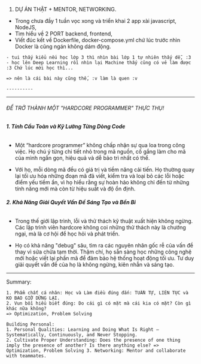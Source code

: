 1. DỰ ÁN THẬT + MENTOR, NETWORKING.  
- Trong chưa đầy 1 tuần vọc xong và triển khai 2 app xài javascript, NodeJS, 
- Tìm hiểu về 2 PORT backend, frontend, 
- Viết đúc kết về Dockerfile, docker-compose.yml chứ lúc trước nhìn Docker là cũng ngán không dám động. 
```
- tui thấy kiểu nếu học lớp 3 thì nhìn bài lớp 1 tự nhiên thấy dễ, :3  
- học lên Deep Learning rồi nhìn lại Machine thấy cũng có vẻ làm được :3 Chứ lúc mới học thì...  
  
=> nên là cái bài này cũng thế, :v làm là quen :v  
  
----------
```
----------

###### ĐỂ TRỞ THÀNH MỘT "HARDCORE PROGRAMMER" THỰC THỤ!

###### **1. Tính Cầu Toàn và Kỹ Lưỡng Từng Dòng Code**

- Một “hardcore programmer” không chấp nhận sự qua loa trong công việc. Họ chú ý từng chi tiết nhỏ trong mã nguồn, cố gắng làm cho mã của mình ngắn gọn, hiệu quả và dễ bảo trì nhất có thể.

- Với họ, mỗi dòng mã đều có giá trị và tiềm năng cải tiến. Họ thường quay lại tối ưu hóa những đoạn mã đã viết, kiểm tra và loại bỏ các lỗi hoặc điểm yếu tiềm ẩn, vì họ hiểu rằng sự hoàn hảo không chỉ đến từ những tính năng mới mà còn từ hiệu suất và độ ổn định.

###### **2. Khả Năng Giải Quyết Vấn Đề Sáng Tạo và Bền Bỉ**

- Trong thế giới lập trình, lỗi và thử thách kỹ thuật xuất hiện không ngừng. Các lập trình viên hardcore không coi những thử thách này là chướng ngại, mà là cơ hội để học hỏi và phát triển.

- Họ có khả năng "debug" sâu, tìm ra các nguyên nhân gốc rễ của vấn đề thay vì sửa chữa tạm thời. Thậm chí, họ sẵn sàng học những công nghệ mới hoặc viết lại phần mã để đảm bảo hệ thống hoạt động tối ưu. Tư duy giải quyết vấn đề của họ là không ngừng, kiên nhẫn và sáng tạo.

---
Summary: 
```
1. Phẩm chất cá nhân: Học và Làm điều đúng đắn: TUẦN TỰ, LIÊN TỤC và KO BAO GIỜ DỪNG LẠI. 
2. Vun bồi hiểu biết đúng: Do cái gì có mặt mà cái kia có mặt? Còn gì khác nữa không? 
=> Optimization, Problem Solving 
```

```
Building Personal: 
1. Personal Qualities: Learning and Doing What Is Right — Systematically, Continuously, and Never Stopping. 
2. Cultivate Proper Understanding: Does the presence of one thing imply the presence of another? Is there anything else? => Optimization, Problem Solving 3. Networking: Mentor and collaborate with teammates.
```